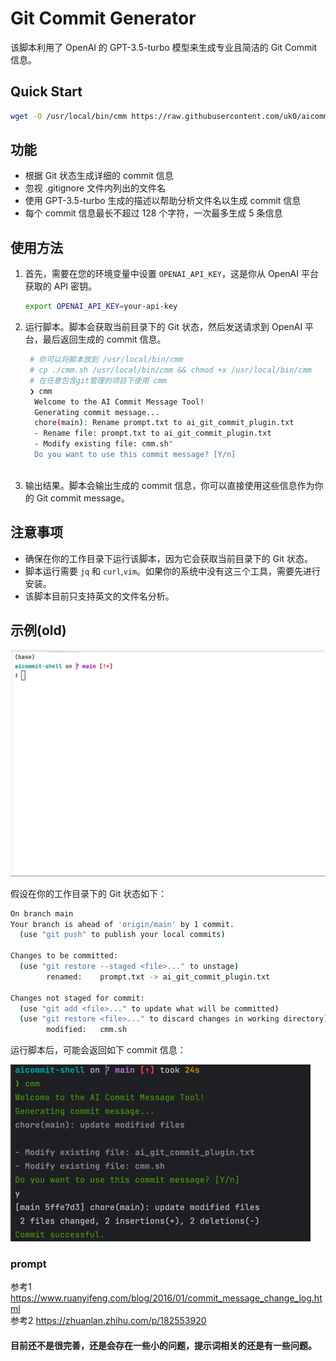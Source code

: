 # Git Commit Generator

该脚本利用了 OpenAI 的 GPT-3.5-turbo 模型来生成专业且简洁的 Git Commit 信息。


## Quick Start

```bash
wget -O /usr/local/bin/cmm https://raw.githubusercontent.com/uk0/aicommit-shell/main/cmm.sh && chmod +x /usr/local/bin/cmm
```

## 功能

- 根据 Git 状态生成详细的 commit 信息
- 忽视 .gitignore 文件内列出的文件名
- 使用 GPT-3.5-turbo 生成的描述以帮助分析文件名以生成 commit 信息
- 每个 commit 信息最长不超过 128 个字符，一次最多生成 5 条信息

## 使用方法

1. 首先，需要在您的环境变量中设置 `OPENAI_API_KEY`，这是你从 OpenAI 平台获取的 API 密钥。

   ```bash
   export OPENAI_API_KEY=your-api-key
   ```

2. 运行脚本。脚本会获取当前目录下的 Git 状态，然后发送请求到 OpenAI 平台，最后返回生成的 commit 信息。

   ```bash
    # 你可以将脚本放到 /usr/local/bin/cmm 
    # cp ./cmm.sh /usr/local/bin/cmm && chmod +x /usr/local/bin/cmm
    # 在任意包含git管理的项目下使用 cmm
    ❯ cmm             
     Welcome to the AI Commit Message Tool!
     Generating commit message...
     chore(main): Rename prompt.txt to ai_git_commit_plugin.txt
     - Rename file: prompt.txt to ai_git_commit_plugin.txt
     - Modify existing file: cmm.sh"
     Do you want to use this commit message? [Y/n]
        
   ```

3. 输出结果。脚本会输出生成的 commit 信息，你可以直接使用这些信息作为你的 Git commit message。

## 注意事项

- 确保在你的工作目录下运行该脚本，因为它会获取当前目录下的 Git 状态。
- 脚本运行需要 `jq` 和 `curl`,`vim`。如果你的系统中没有这三个工具，需要先进行安装。
- 该脚本目前只支持英文的文件名分析。

## 示例(old)

![demo.gif](demo.gif)


假设在你的工作目录下的 Git 状态如下：

```bash
On branch main
Your branch is ahead of 'origin/main' by 1 commit.
  (use "git push" to publish your local commits)

Changes to be committed:
  (use "git restore --staged <file>..." to unstage)
        renamed:    prompt.txt -> ai_git_commit_plugin.txt

Changes not staged for commit:
  (use "git add <file>..." to update what will be committed)
  (use "git restore <file>..." to discard changes in working directory)
        modified:   cmm.sh

```

运行脚本后，可能会返回如下 commit 信息：


![img.png](img.png)


### prompt

参考1  https://www.ruanyifeng.com/blog/2016/01/commit_message_change_log.html
<br>
参考2  https://zhuanlan.zhihu.com/p/182553920

#### 目前还不是很完善，还是会存在一些小的问题，提示词相关的还是有一些问题。